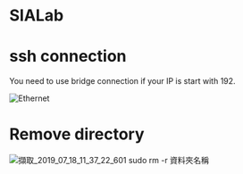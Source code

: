 # SIALab

# ssh connection
You need to use bridge connection if your IP is start with 192.

![Ethernet](https://user-images.githubusercontent.com/48882710/61422648-20cf4880-a93f-11e9-85e4-d976f37589e6.png)

# Remove directory

![擷取_2019_07_18_11_37_22_601](https://user-images.githubusercontent.com/48882710/61427420-ad363700-a950-11e9-98a8-e9ee337d519b.png)
                                                                                            sudo rm -r 資料夾名稱
